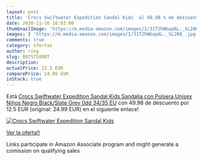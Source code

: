```yaml
---
layout: post
title: 'Crocs Swiftwater Expedition Sandal Kids  al 49.98 % de descuento'
date: 2020-11-16 16:03:00
thumbnailImage: 'https://m.media-amazon.com/images/I/31T2hWbap6L._SL200_.jpg'
images: [ 'https://m.media-amazon.com/images/I/31T2hWbap6L._SL200_.jpg' ]
comments: true
category: ofertas
author: ring
slug: B07S75XRRT
description:
actualPrice: 12.5 EUR
comparePrice: 24.99 EUR
inStock: true
---
```


Está [Crocs Swiftwater Expedition Sandal Kids  Sandalia con Pulsera Unisex Niños  Negro  Black/Slate Grey 0dd   34/35 EU](https://www.amazon.es/dp/B07S75XRRT/?tag=tolees-21) con 49.98 de descuento por 12.5 EUR (original: 24.99 EUR) en el siguiente enlace!

[![Crocs Swiftwater Expedition Sandal Kids ](https://m.media-amazon.com/images/I/31T2hWbap6L._SL200_.jpg)](https://www.amazon.es/dp/B07S75XRRT/?tag=tolees-21)

[Ver la oferta!!](https://www.amazon.es/dp/B07S75XRRT/?tag=tolees-21)

Links participate in Amazon Associate program and might generate a comission on qualifying sales


